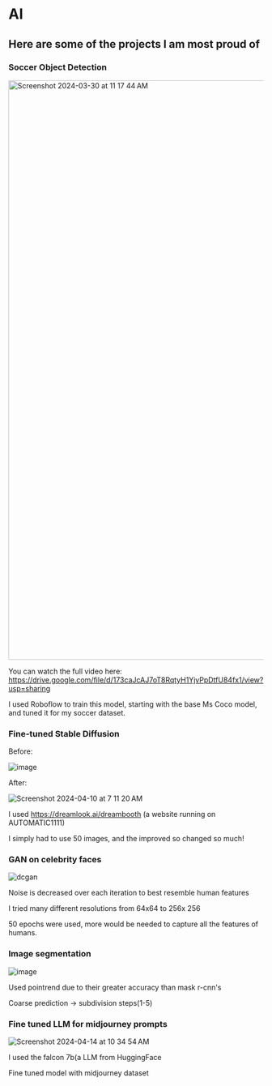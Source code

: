 # AI

## Here are some of the projects I am most proud of 


### Soccer Object Detection

<img width="1144" alt="Screenshot 2024-03-30 at 11 17 44 AM" src="https://github.com/AngelicSage/AI/assets/142240060/387993c1-31c5-44c0-be22-2ccc515bec17">

You can watch the full video here:
https://drive.google.com/file/d/173caJcAJ7oT8RqtyH1YjvPpDtfU84fx1/view?usp=sharing

I used Roboflow to train this model, starting with the base Ms Coco model, and tuned it for my soccer dataset.


### Fine-tuned Stable Diffusion

Before:

![image](https://github.com/AngelicSage/AI/assets/142240060/8a7ae8e4-e4b5-4f9b-bcc1-58faaf367741)

After:

![Screenshot 2024-04-10 at 7 11 20 AM](https://github.com/AngelicSage/AI/assets/142240060/008d0d56-c44f-4db2-bbe7-973188319e84)

I used https://dreamlook.ai/dreambooth (a website running on AUTOMATIC1111) 

I simply had to use 50 images, and the improved so changed so much!

### GAN on celebrity faces

![dcgan](https://github.com/AngelicSage/AI/assets/142240060/e22f3787-891f-4fe1-ab2a-758f149b31ea)

Noise is decreased over each iteration to best resemble human features

I tried many different resolutions from 64x64 to 256x 256

50 epochs were used, more would be needed to capture all the features of humans.

### Image segmentation
![image](https://github.com/AngelicSage/AI/assets/142240060/9039480a-1aae-4a41-a7aa-aba03a0acdba)

Used pointrend due to their greater accuracy than mask r-cnn's

Coarse prediction -> subdivision steps(1-5)

 
### Fine tuned LLM for midjourney prompts

![Screenshot 2024-04-14 at 10 34 54 AM](https://github.com/AngelicSage/AI/assets/142240060/c7250db0-95a6-4acd-affa-d66df0064f4e)

I used the falcon 7b(a LLM from HuggingFace 

Fine tuned model with midjourney dataset


